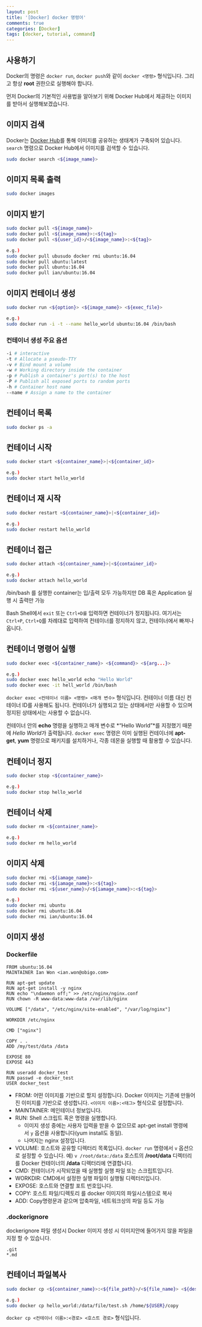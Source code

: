 ```yaml
---
layout: post
title: '[Docker] docker 명령어'
comments: true
categories: [Docker]
tags: [docker, tutorial, command]
---
```


## 사용하기

Docker의 명령은 `docker run`, `docker push`와 같이 `docker <명령>` 형식입니다. 그리고 항상 **root** 권한으로 실행해야 합니다.

먼저 Docker의 기본적인 사용법을 알아보기 위해 Docker Hub에서 제공하는 이미지를 받아서 실행해보겠습니다.

## 이미지 검색

Docker는 [Docker Hub](https://registry.hub.docker.com/)를 통해 이미지를 공유하는 생태계가 구축되어 있습니다. `search` 명령으로 Docker Hub에서 이미지를 검색할 수 있습니다.

```bash
sudo docker search <${image_name}>
```

## 이미지 목록 출력

```bash
sudo docker images
```

## 이미지 받기

```bash
sudo docker pull <${image_name}>
sudo docker pull <${image_name}>:<${tag}>
sudo docker pull <${user_id}>/<${image_name}>:<${tag}>

e.g.)
sudo docker pull ubusudo docker rmi ubuntu:16.04
sudo docker pull ubuntu:latest
sudo docker pull ubuntu:16.04
sudo docker pull ian/ubuntu:16.04
```

## 이미지 컨테이너 생성

```bash
sudo docker run <${option}> <${image_name}> <${exec_file}>

e.g.)
sudo docker run -i -t --name hello_world ubuntu:16.04 /bin/bash
```

### 컨테이너 생성 주요 옵션

```bash
-i # interactive
-t # Allocate a pseudo-TTY
-v # Bind mount a volume
-w # Working directory inside the container
-p # Publish a container's port(s) to the host
-P # Publish all exposed ports to random ports
-h # Container host name
--name # Assign a name to the container
```

## 컨테이너 목록

```bash
sudo docker ps -a
```

## 컨테이너 시작

```bash
sudo docker start <${container_name}>|<${container_id}>

e.g.)
sudo docker start hello_world
```

## 컨테이너 재 시작

```bash
sudo docker restart <${container_name}>|<${container_id}>

e.g.)
sudo docker restart hello_world
```

## 컨테이너 접근

```bash
sudo docker attach <${container_name}>|<${container_id}>

e.g.)
sudo docker attach hello_world
```

/bin/bash 를 실행한 container는 입/출력 모두 가능하지만 DB 혹은 Application 실행 시 출력만 가능

Bash Shell에서 `exit` 또는 `Ctrl+D를` 입력하면 컨테이너가 정지됩니다. 여기서는 `Ctrl+P`, `Ctrl+Q`를 차례대로 입력하여 컨테이너를 정지하지 않고, 컨테이너에서 빠져나옵니다.

## 컨테이너 명령어 실행

```bash
sudo docker exec <${container_name}> <${command}> <${arg...}>

e.g.)
sudo docker exec hello_world echo "Hello World"
sudo docker exec -it hell_world /bin/bash
```

`docker exec <컨테이너 이름> <명령> <매개 변수>` 형식입니다. 컨테이너 이름 대신 컨테이너 ID를 사용해도 됩니다. 컨테이너가 실행되고 있는 상태에서만 사용할 수 있으며 정지된 상태에서는 사용할 수 없습니다.

컨테이너 안의 **echo** 명령을 실행하고 매개 변수로 *“Hello World”*를 지정했기 때문에 *Hello World*가 출력됩니다. `docker exec` 명령은 이미 실행된 컨테이너에 **apt-get**, **yum** 명령으로 패키지를 설치하거나, 각종 데몬을 실행할 때 활용할 수 있습니다.

## 컨테이너 정지

```bash
sudo docker stop <${container_name}>

e.g.)
sudo docker stop hello_world
```

## 컨테이너 삭제

```bash
sudo docker rm <${container_name}>

e.g.)
sudo docker rm hello_world
```

## 이미지 삭제

```bash
sudo docker rmi <${iamage_name}>
sudo docker rmi <${iamage_name}>:<${tag}>
sudo docker rmi <${user_name}>/<${iamage_name}>:<${tag}>

e.g.)
sudo docker rmi ubuntu
sudo docker rmi ubuntu:16.04
sudo docker rmi ian/ubuntu:16.04
```

## 이미지 생성

### Dockerfile

```docker
FROM ubuntu:16.04
MAINTAINER Ian Won <ian.won@obigo.com>

RUN apt-get update
RUN apt-get install -y nginx
RUN echo "\ndaemon off;" >> /etc/nginx/nginx.conf
RUN chown -R www-data:www-data /var/lib/nginx

VOLUME ["/data", "/etc/nginx/site-enabled", "/var/log/nginx"]

WORKDIR /etc/nginx

CMD ["nginx"]

COPY . .
ADD /my/test/data /data

EXPOSE 80
EXPOSE 443

RUN useradd docker_test
RUN passwd -e docker_test
USER docker_test
```

- FROM: 어떤 이미지를 기반으로 할지 설정합니다. Docker 이미지는 기존에 만들어진 이미지를 기반으로 생성합니다. `<이미지 이름>:<태그>` 형식으로 설정합니다.
- MAINTAINER: 메인테이너 정보입니다.
- RUN: Shell 스크립트 혹은 명령을 실행합니다.
    - 이미지 생성 중에는 사용자 입력을 받을 수 없으므로 apt-get install 명령에서 `y` 옵션을 사용합니다(yum install도 동일).
    - 나머지는 nginx 설정입니다.
- VOLUME: 호스트와 공유할 디렉터리 목록입니다. `docker run` 명령에서 `v` 옵션으로 설정할 수 있습니다. 예) `v /root/data:/data` 호스트의 **/root/data** 디렉터리를 Docker 컨테이너의 **/data** 디렉터리에 연결합니다.
- CMD: 컨테이너가 시작되었을 때 실행할 실행 파일 또는 스크립트입니다.
- WORKDIR: CMD에서 설정한 실행 파일이 실행될 디렉터리입니다.
- EXPOSE: 호스트와 연결할 포트 번호입니다.
- COPY: 호스트 파일/디렉토리 를 docker 이미지의 파일시스템으로 복사
- ADD: Copy명령문과 같으며 압축파일, 네트워크상의 파일 등도 가능

### .dockerignore

dockerignore 파일 생성시 Docker 이미지 생성 시 이미지안에 들어가지 않을 파일을 지정 할 수 있습니다.

```docker
.git
*.md
```

## 컨테이너 파일복사

```bash
sudo docker cp <${container_name}>:<${file_path}>/<${file_name}> <${dest_path}>

e.g.)
sudo docker cp hello_world:/data/file/test.sh /home/${USER}/copy
```

`docker cp <컨테이너 이름>:<경로> <호스트 경로>` 형식입니다.

